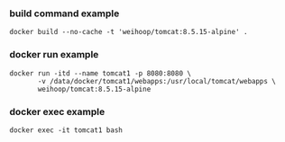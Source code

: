 ### build command example

```
docker build --no-cache -t 'weihoop/tomcat:8.5.15-alpine' .
```

### docker run example

```
docker run -itd --name tomcat1 -p 8080:8080 \
       -v /data/docker/tomcat1/webapps:/usr/local/tomcat/webapps \
       weihoop/tomcat:8.5.15-alpine
```

### docker exec example

```
docker exec -it tomcat1 bash
```
